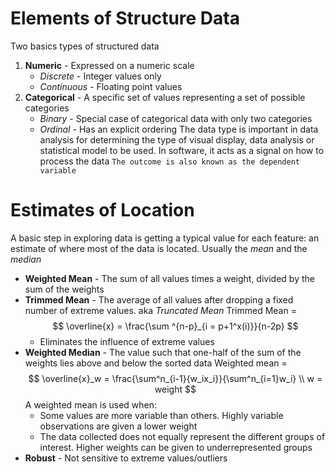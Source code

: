 # Elements of Structure Data
Two basics types of structured data
1. **Numeric** - Expressed on a numeric scale
	- *Discrete* - Integer values only
	- *Continuous* - Floating point values
2. **Categorical** - A specific set of values representing a set of possible categories
	- *Binary* - Special case of categorical data with only two categories
	- *Ordinal* - Has an explicit ordering
The data type is important in data analysis for determining the type of visual display, data analysis or statistical model to be used. In software, it acts as a signal on how to process the data
`The outcome is also known as the dependent variable`

# Estimates of Location
A basic step in exploring data is getting a typical value for each feature: an estimate of where most of the data is located. Usually the *mean* and the *median*
- **Weighted Mean**  - The sum of all values times a weight, divided by the sum of the weights
- **Trimmed Mean** - The average of all values after dropping a fixed number of extreme values. aka *Truncated Mean*
	Trimmed Mean =     $$	 \overline{x} = \frac{\sum ^{n-p}_{i = p+1^x(i)}}{n-2p}  $$
	- Eliminates the influence of extreme values
- **Weighted Median** - The value such that one-half of the sum of the weights lies above and below the sorted data
	Weighted mean = $$ \overline{x}_w = \frac{\sum^n_{i-1}{w_ix_i}}{\sum^n_{i=1}w_i} \\
	w = weight 
	$$
	A weighted mean is used when:
	- Some values are more variable than others. Highly variable observations are given a lower weight
	- The data collected does not equally represent the different groups of interest. Higher weights can be given to underrepresented groups
- **Robust** - Not sensitive to extreme values/outliers